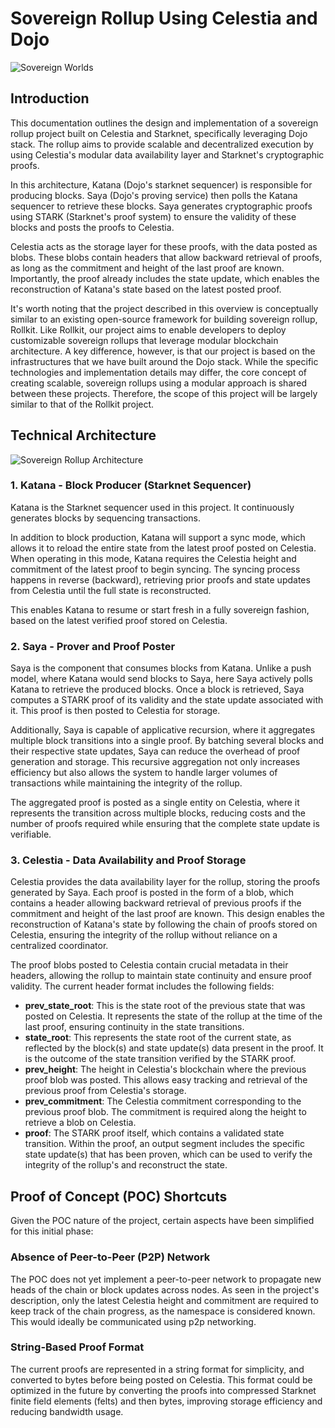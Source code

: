 # Sovereign Rollup Using Celestia and Dojo

![Sovereign Worlds](/architecture/sw.png)

## Introduction

This documentation outlines the design and implementation of a sovereign rollup project built on Celestia and Starknet, specifically leveraging Dojo stack. The rollup aims to provide scalable and decentralized execution by using Celestia's modular data availability layer and Starknet's cryptographic proofs.

In this architecture, Katana (Dojo's starknet sequencer) is responsible for producing blocks. Saya (Dojo's proving service) then polls the Katana sequencer to retrieve these blocks. Saya generates cryptographic proofs using STARK (Starknet's proof system) to ensure the validity of these blocks and posts the proofs to Celestia.

Celestia acts as the storage layer for these proofs, with the data posted as blobs. These blobs contain headers that allow backward retrieval of proofs, as long as the commitment and height of the last proof are known. Importantly, the proof already includes the state update, which enables the reconstruction of Katana's state based on the latest posted proof.

It's worth noting that the project described in this overview is conceptually similar to an existing open-source framework for building sovereign rollup, Rollkit. Like Rollkit, our project aims to enable developers to deploy customizable sovereign rollups that leverage modular blockchain architecture. A key difference, however, is that our project is based on the infrastructures that we have built around the Dojo stack. While the specific technologies and implementation details may differ, the core concept of creating scalable, sovereign rollups using a modular approach is shared between these projects. Therefore, the scope of this project will be largely similar to that of the Rollkit project.

## Technical Architecture

![Sovereign Rollup Architecture](/architecture/celestia-sw-diagram.png)

### 1. Katana - Block Producer (Starknet Sequencer)

Katana is the Starknet sequencer used in this project. It continuously generates blocks by sequencing transactions.

In addition to block production, Katana will support a sync mode, which allows it to reload the entire state from the latest proof posted on Celestia. When operating in this mode, Katana requires the Celestia height and commitment of the latest proof to begin syncing. The syncing process happens in reverse (backward), retrieving prior proofs and state updates from Celestia until the full state is reconstructed.

This enables Katana to resume or start fresh in a fully sovereign fashion, based on the latest verified proof stored on Celestia.

### 2. Saya - Prover and Proof Poster

Saya is the component that consumes blocks from Katana. Unlike a push model, where Katana would send blocks to Saya, here Saya actively polls Katana to retrieve the produced blocks. Once a block is retrieved, Saya computes a STARK proof of its validity and the state update associated with it. This proof is then posted to Celestia for storage.

Additionally, Saya is capable of applicative recursion, where it aggregates multiple block transitions into a single proof. By batching several blocks and their respective state updates, Saya can reduce the overhead of proof generation and storage. This recursive aggregation not only increases efficiency but also allows the system to handle larger volumes of transactions while maintaining the integrity of the rollup.

The aggregated proof is posted as a single entity on Celestia, where it represents the transition across multiple blocks, reducing costs and the number of proofs required while ensuring that the complete state update is verifiable.

### 3. Celestia - Data Availability and Proof Storage

Celestia provides the data availability layer for the rollup, storing the proofs generated by Saya. Each proof is posted in the form of a blob, which contains a header allowing backward retrieval of previous proofs if the commitment and height of the last proof are known. This design enables the reconstruction of Katana's state by following the chain of proofs stored on Celestia, ensuring the integrity of the rollup without reliance on a centralized coordinator.

The proof blobs posted to Celestia contain crucial metadata in their headers, allowing the rollup to maintain state continuity and ensure proof validity. The current header format includes the following fields:

-   **prev_state_root**: This is the state root of the previous state that was posted on Celestia. It represents the state of the rollup at the time of the last proof, ensuring continuity in the state transitions.
-   **state_root**: This represents the state root of the current state, as reflected by the block(s) and state update(s) data present in the proof. It is the outcome of the state transition verified by the STARK proof.
-   **prev_height**: The height in Celestia's blockchain where the previous proof blob was posted. This allows easy tracking and retrieval of the previous proof from Celestia's storage.
-   **prev_commitment**: The Celestia commitment corresponding to the previous proof blob. The commitment is required along the height to retrieve a blob on Celestia.
-   **proof**: The STARK proof itself, which contains a validated state transition. Within the proof, an output segment includes the specific state update(s) that has been proven, which can be used to verify the integrity of the rollup's and reconstruct the state.

## Proof of Concept (POC) Shortcuts

Given the POC nature of the project, certain aspects have been simplified for this initial phase:

### Absence of Peer-to-Peer (P2P) Network

The POC does not yet implement a peer-to-peer network to propagate new heads of the chain or block updates across nodes. As seen in the project's description, only the latest Celestia height and commitment are required to keep track of the chain progress, as the namespace is considered known. This would ideally be communicated using p2p networking.

### String-Based Proof Format

The current proofs are represented in a string format for simplicity, and converted to bytes before being posted on Celestia. This format could be optimized in the future by converting the proofs into compressed Starknet finite field elements (felts) and then bytes, improving storage efficiency and reducing bandwidth usage.
